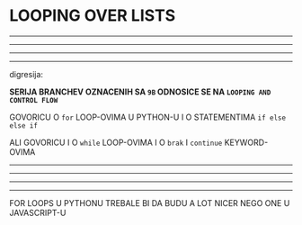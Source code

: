 # LOOPING OVER LISTS

***
***
***
***

digresija:

**SERIJA BRANCHEV OZNACENIH SA `9B` ODNOSICE SE NA `LOOPING AND CONTROL FLOW`**

GOVORICU O `for` LOOP-OVIMA U PYTHON-U I O STATEMENTIMA `if else` `else if`

ALI GOVORICU I O `while` LOOP-OVIMA I O `brak` I `continue` KEYWORD-OVIMA

***
***
***
***

FOR LOOPS U PYTHONU TREBALE BI DA BUDU A LOT NICER NEGO ONE U JAVASCRIPT-U

```py

```

